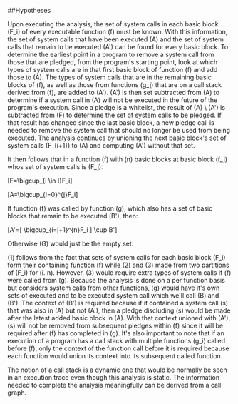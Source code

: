 ##Hypotheses

Upon executing the analysis, the set of system calls in each basic block \(F_i\) of every executable function \(f\) must be known. With this information, the set of system calls that have been executed \(A\) and the set of system calls that remain to be executed \(A'\) can be found for every basic block. To determine the earliest point in a program to remove a system call from those that are pledged, from the program's starting point, look at which types of system calls are in that first basic block of function \(f\) and add those to \(A\). The types of system calls that are in the remaining basic blocks of \(f\), as well as those from functions \(g_j\) that are on a call stack derived from \(f\), are added to \(A'\). \(A'\) is then set subtracted from \(A\) to determine if a system call in \(A\) will not be executed in the future of the program's execution. Since a pledge is a whitelist, the result of \(A\) \\ \(A'\) is subtracted from \(F\) to determine the set of system calls to be pledged. If that result has changed since the last basic block, a new pledge call is needed to remove the system call that should no longer be used from being executed. The analysis continues by unioning the next basic block's set of system calls \(F_{i+1}\) to \(A\) and computing \(A'\) without that set.

It then follows that in a function \(f\) with \(n\) basic blocks at basic block \(f_j\) whos set of system calls is \(F_j\):

\[F=\bigcup_{i \in I}F_i\]

\[A=\bigcup_{i=0}^{j}F_i\]

If function \(f\) was called by function \(g\), which also has a set of basic blocks that remain to be executed \(B'\), then:

\[A'=[ \bigcup_{i=j+1}^{n}F_i ] \cup B'\]

Otherwise \(G\) would just be the empty set.

(1) follows from the fact that sets of system calls for each basic block \(F_i\) form their containing function \(f\) while (2) and (3) made from two partitions of \(F_i\) for \(i..n\). However, (3) would require extra types of system calls if \(f\) were called from \(g\). Because the analysis is done on a per function basis but considers system calls from other functions, \(g\) would have it's own sets of executed and to be executed system call which we'll call \(B\) and \(B'\). The context of \(B'\) is required because if it contained a system call \(s\) that was also in \(A\) but not \(A'\), then a pledge discluding \(s\) would be made after the latest added basic block in \(A\). With that context unioned with \(A'\), \(s\) will not be removed from subsequent pledges within \(f\) since it will be required after \(f\) has completed in \(g\). It's also important to note that if an execution of a program has a call stack with multiple functions \(g_i\) called before \(f\), only the context of the function call before it is required because each function would union its context into its subsequent called function.

The notion of a call stack is a dynamic one that would be normally be seen in an execution trace even though this analysis is static. The information needed to complete the analysis meaningfully can be derived from a call graph.  

